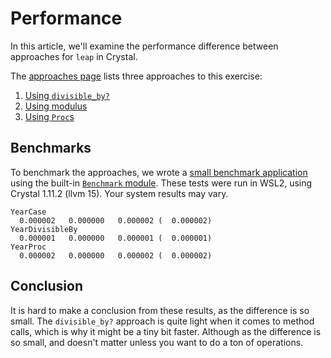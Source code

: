 # Performance

In this article, we'll examine the performance difference between approaches for `leap` in Crystal.

The [approaches page][approaches] lists three approaches to this exercise:

1. [Using `divisible_by?`][approach-divisible_by]
2. [Using modulus][approach-case]
3. [Using `Proc`s][approach-proc]

## Benchmarks

To benchmark the approaches, we wrote a [small benchmark application][benchmark-application] using the built-in [`Benchmark` module][benchmark-module].
These tests were run in WSL2, using Crystal 1.11.2 (llvm 15).
Your system results may vary.

```
YearCase
  0.000002   0.000000   0.000002 (  0.000002)
YearDivisibleBy
  0.000001   0.000000   0.000001 (  0.000001)
YearProc
  0.000002   0.000000   0.000002 (  0.000002)
```

## Conclusion

It is hard to make a conclusion from these results, as the difference is so small.
The `divisible_by?` approach is quite light when it comes to method calls, which is why it might be a tiny bit faster.
Although as the difference is so small, and doesn't matter unless you want to do a ton of operations.

[approaches]: https://exercism.org/tracks/crystal/exercises/leap/approaches
[approach-divisible_by]: https://exercism.org/tracks/crystal/exercises/leap/approaches/divisible-by
[approach-case]: https://exercism.org/tracks/crystal/exercises/leap/approaches/case
[approach-proc]: https://exercism.org/tracks/crystal/exercises/leap/approaches/proc
[benchmark-application]: https://github.com/exercism/crystal/blob/main/exercises/practice/leap/.articles/performance/code/benchmark.cr
[benchmark-module]: https://crystal-lang.org/api/Benchmark.html
